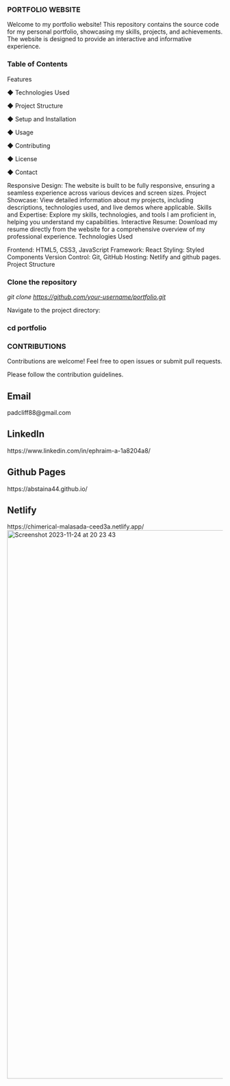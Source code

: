 <h3> PORTFOLIO WEBSITE </h3> 

Welcome to my portfolio website! This repository contains the source code for my personal portfolio, showcasing my skills, projects, and achievements. The website is designed to provide an interactive and informative experience.

<h3> Table of Contents </h3>

Features

◆ Technologies Used

◆ Project Structure

◆ Setup and Installation

◆ Usage

◆ Contributing

◆ License

◆ Contact

Responsive Design: The website is built to be fully responsive, ensuring a seamless experience across various devices and screen sizes.
Project Showcase: View detailed information about my projects, including descriptions, technologies used, and live demos where applicable.
Skills and Expertise: Explore my skills, technologies, and tools I am proficient in, helping you understand my capabilities.
Interactive Resume: Download my resume directly from the website for a comprehensive overview of my professional experience.
Technologies Used

Frontend: HTML5, CSS3, JavaScript
Framework: React
Styling: Styled Components
Version Control: Git, GitHub
Hosting: Netlify and github pages.
Project Structure


<h3> Clone the repository </h3>  

<i> git clone https://github.com/your-username/portfolio.git </i>

Navigate to the project directory: 

<h3> cd portfolio </h3>


<h3> CONTRIBUTIONS </h3>

Contributions are welcome! Feel free to open issues or submit pull requests. 

Please follow the contribution guidelines.


<h2>Email </h2>   
padcliff88@gmail.com


<h2> LinkedIn</h2>   
https://www.linkedin.com/in/ephraim-a-1a8204a8/


<h2> Github Pages </h2>  
https://abstaina44.github.io/ 

<h2> Netlify </h2>
https://chimerical-malasada-ceed3a.netlify.app/





<img width="1280" alt="Screenshot 2023-11-24 at 20 23 43" src="https://github.com/Abstaina44/Abstaina.github.io/assets/48015890/6544455f-cf43-40c2-805f-6262b03c763b">
